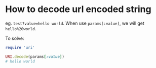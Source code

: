 # How to decode url encoded string

eg. `test?value=hello world`. When use `params[:value]`, we will get `hello%20world`.

To solve:
```ruby
require 'uri'

URI.decode(params[:value])
# hello world
```